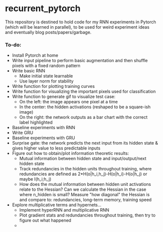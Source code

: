 # recurrent_pytorch
This repository is destined to hold code for my RNN experiments in Pytorch (which will be learned in parallel), to be used for weird experiment ideas and eventually blog posts/papers/garbage.

### To-do:
* Install Pytorch at home
* Write input pipeline to perform basic augmentation and then shuffle pixels with a fixed random pattern
* Write basic RNN
  * Make initial state learnable
  * Use layer norm for stability
* Write function for plotting training curves
* Write function for visualizing the important pixels used for classification
* Write function to generate gif to visualize test case:
  * On the left: the image appears one pixel at a time
  * In the center: the hidden activations (reshaped to be a square-ish image)
  * On the right: the network outputs as a bar chart with the correct label highlighted
* Baseline experiments with RNN
* Write GRU
* Baseline experiments with GRU
* Surprise gate: the network predicts the next input from its hidden state & gives higher value to less predictable inputs
* Figure out how to obtain/plot information theoretic results:
  * Mutual information between hidden state and input/output/next hidden state
  * Track redundancies in the hidden units throughout training, where redundancies are defined as 2*H(o|h_i,h_j)-H(o|h_i)-H(o|h_j) or maybe I(h_i;h_j)
  * How does the mutual information between hidden unit activations relate to the Hessian? Can we calculate the Hessian in the case where n_hidden is small? Measure "how diagonal" the Hessian is and compare to: redundancies, long-term memory, training speed
* Explore multiplicative terms and hypernets...
  * Implement hyperRNN and multiplicative RNN
  * Plot gradient stats and redundancies throughout training, then try to figure out what happened
  * 
